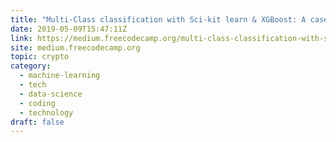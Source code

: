 ```yaml
---
title: "Multi-Class classification with Sci-kit learn & XGBoost: A case study using Brainwave data"
date: 2019-05-09T15:47:11Z
link: https://medium.freecodecamp.org/multi-class-classification-with-sci-kit-learn-xgboost-a-case-study-using-brainwave-data-363d7fca5f69?source=rss----336d898217ee---4&utm_medium=RSS&utm_source=hune
site: medium.freecodecamp.org
topic: crypto
category:
  - machine-learning
  - tech
  - data-science
  - coding
  - technology
draft: false
---
```

